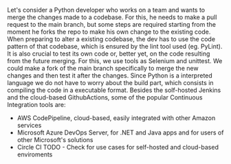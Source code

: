 Let's consider a Python developer who works on a team and wants to merge the changes made to a codebase. For this, he needs to make a pull request to the main branch, but some steps are required starting from the moment he forks the repo to make his own change to the existing code. When preparing to alter a existing codebase, the dev has to use the code pattern of that codebase, which is ensured by the lint tool used (eg. PyLint). It is also crucial to test its own code or, better yet, on the code resulting from the future merging. For this, we use tools as Selenium and unittest. We could make a fork of the main branch specifically to merge the new changes and then test it after the changes. Since Python is a interpreted language we do not have to worry about the build part, which consists in compiling the code in a executable format. 
Besides the solf-hosted Jenkins and the cloud-based GithubActions, some of the popular Continuous Integration tools are:
* AWS CodePipeline, cloud-based, easily integrated with other Amazon services
* Microsoft Azure DevOps Server, for .NET and Java apps and for users of other Microsoft's solutions
* Circle CI
TODO - Check for use cases for self-hosted and cloud-based enviroments